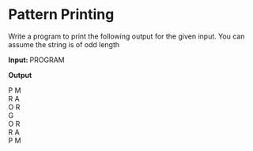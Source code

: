 <h1>Pattern Printing</h1>

Write a program to print the following output for the given input. You can assume the string is of odd length<br>

<b>Input: </b> PROGRAM

<b>Output</b>

P                 M <br> 
   R           A     <br>
      O     R        <br>
         G           <br>
      O     R        <br>
   R           A     <br>
P                 M  <br>
